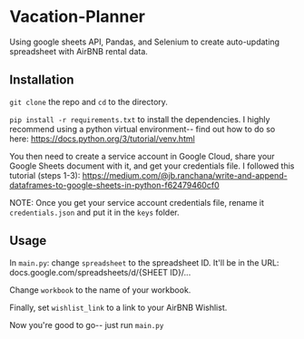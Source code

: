 # Vacation-Planner
Using google sheets API, Pandas, and Selenium to create auto-updating spreadsheet with AirBNB rental data.

## Installation
`git clone` the repo and `cd` to the directory.

`pip install -r requirements.txt` to install the dependencies. I highly recommend using a python virtual environment-- find out how to do so here: https://docs.python.org/3/tutorial/venv.html

You then need to create a service account in Google Cloud, share your Google Sheets document with it, and get your credentials file. I followed this tutorial (steps 1-3): https://medium.com/@jb.ranchana/write-and-append-dataframes-to-google-sheets-in-python-f62479460cf0

NOTE: Once you get your service account credentials file, rename it `credentials.json` and put it in the `keys` folder.

## Usage
In `main.py`: change `spreadsheet` to the spreadsheet ID. It'll be in the URL: docs.google.com/spreadsheets/d/{SHEET ID}/...

Change `workbook` to the name of your workbook.

Finally, set `wishlist_link` to a link to your AirBNB Wishlist.

Now you're good to go-- just run `main.py`
